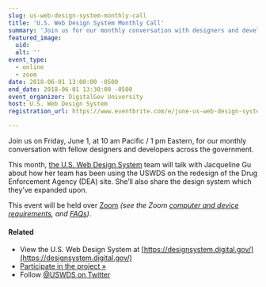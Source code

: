 ```yaml
---
slug: us-web-design-system-monthly-call
title: 'U.S. Web Design System Monthly Call'
summary: 'Join us for our monthly conversation with designers and developers across the government.'
featured_image:
  uid:
  alt: ''
event_type:
  - online
  - zoom
date: 2018-06-01 13:00:00 -0500
end_date: 2018-06-01 13:30:00 -0500
event_organizer: DigitalGov University
host: U.S. Web Design System
registration_url: https://www.eventbrite.com/e/june-us-web-design-system-call-tickets-45947977638

---
```


Join us on Friday, June 1, at 10 am Pacific / 1 pm Eastern, for our monthly conversation with fellow designers and developers across the government.

This month, [the U.S. Web Design System](https://designsystem.digital.gov/) team will talk with Jacqueline Gu about how her team has been using the USWDS on the redesign of the Drug Enforcement Agency (DEA) site. She’ll also share the  design system which they’ve expanded upon.

This event will be held over [Zoom](https://www.zoom.us/)
_(see the Zoom [computer and device requirements](https://support.zoom.us/hc/en-us/articles/201362023-System-Requirements-for-PC-Mac-and-Linux), and [FAQs](https://support.zoom.us/hc/en-us/sections/200277708-Frequently-Asked-Questions))_.

#### Related
- View the U.S. Web Design System at [https://designsystem.digital.gov/](https://designsystem.digital.gov/)
- [Participate in the project »](https://github.com/uswds/uswds)
- Follow [@USWDS on Twitter](https://twitter.com/uswds)
